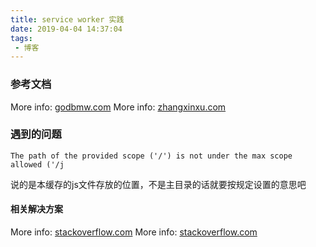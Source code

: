 ```yaml
---
title: service worker 实践
date: 2019-04-04 14:37:04
tags:
 - 博客
---
```


### 参考文档

More info: [godbmw.com](https://godbmw.com/passages/2019-04-02-pwa-service-worker/)
More info: [zhangxinxu.com](https://www.zhangxinxu.com/wordpress/2017/07/service-worker-cachestorage-offline-develop/)

### 遇到的问题

```
The path of the provided scope ('/') is not under the max scope allowed ('/j
```

说的是本缓存的js文件存放的位置，不是主目录的话就要按规定设置的意思吧


#### 相关解决方案
More info: [stackoverflow.com](https://stackoverflow.com/questions/49084718/how-exactly-add-service-worker-allowed-to-register-service-worker-scope-in-upp/)
More info: [stackoverflow.com](https://stackoverflow.com/questions/35780397/understanding-service-worker-scope/)
